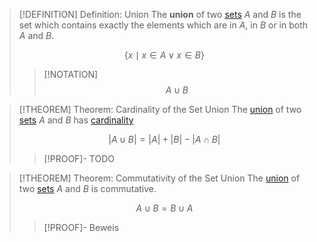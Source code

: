 >[!DEFINITION] Definition: Union
>The **union** of two [sets](../Set.md) $A$ and $B$ is the set which contains exactly the elements which are in $A$, in $B$ or in both $A$ and $B$.
>
>$$\{x \mid x\in A  \lor x\in B\}$$
>
>>[!NOTATION]
>>$$A \cup B$$

>[!THEOREM] Theorem: Cardinality of the Set Union
>The [union](Union.md) of two [sets](../Set.md) $A$ and $B$ has [cardinality](../Cardinality/Cardinality.md)
>
>$$|A\cup B| = |A|+|B|-|A \cap B|$$
>
>>[!PROOF]-
>>TODO

>[!THEOREM] Theorem: Commutativity of the Set Union
>The [union](Union.md) of two [sets](../Set.md) $A$ and $B$ is commutative.
>
>$$A\cup B = B \cup A$$
>
>>[!PROOF]- Beweis